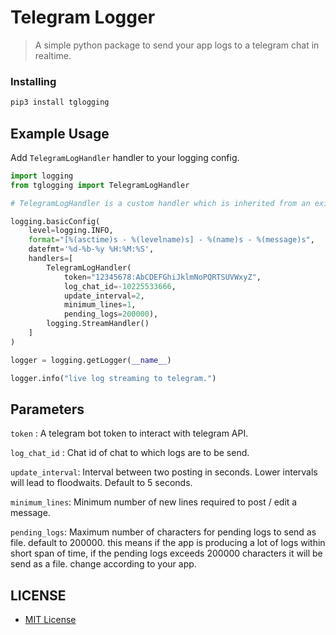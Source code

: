 # Telegram Logger 

> A simple python package to send your app logs to a telegram chat in realtime.

### Installing

``` bash
pip3 install tglogging
```

## Example Usage

Add ```TelegramLogHandler``` handler to your logging config.


```python
import logging
from tglogging import TelegramLogHandler

# TelegramLogHandler is a custom handler which is inherited from an existing handler. ie, StreamHandler.

logging.basicConfig(
    level=logging.INFO,
    format="[%(asctime)s - %(levelname)s] - %(name)s - %(message)s",
    datefmt='%d-%b-%y %H:%M:%S',
    handlers=[
        TelegramLogHandler(
            token="12345678:AbCDEFGhiJklmNoPQRTSUVWxyZ", 
            log_chat_id=-10225533666, 
            update_interval=2, 
            minimum_lines=1, 
            pending_logs=200000),
        logging.StreamHandler()
    ]
)

logger = logging.getLogger(__name__)

logger.info("live log streaming to telegram.")

```
## Parameters

```token``` : A telegram bot token to interact with telegram API.

```log_chat_id``` : Chat id of chat to which logs are to be send.

```update_interval```: Interval between two posting in seconds. Lower intervals will lead to floodwaits. Default to 5 seconds.

```minimum_lines```: Minimum number of new lines required to post / edit a message.

```pending_logs```: Maximum number of characters for pending logs to send as file.
default to 200000. this means if the app is producing a lot of logs within short span of time, if the pending logs exceeds 200000 characters it will be send as a file. change according to your app.


## LICENSE

- [MIT License](./LICENSE)